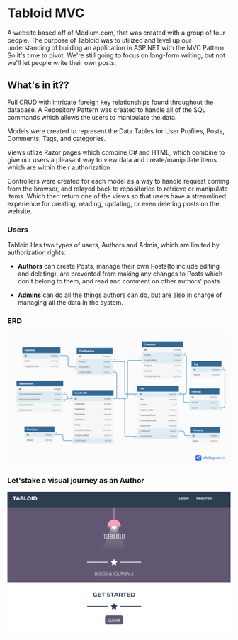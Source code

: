 # Tabloid MVC

A website based off of Medium.com, that was created with a group of four people. The purpose of Tabloid was to utilized and level up our understanding of building an application in ASP.NET with the MVC Pattern
So it's time to pivot. We're still going to focus on long-form writing, but not we'll let people write their own posts.

## What's in it??

Full CRUD with intricate foreign key relationships found throughout the database. A Repository Pattern was created to handle all of the SQL commands which allows the users to manipulate the data. 

Models were created to represent the Data Tables for User Profiles, Posts, Comments, Tags, and categories. 

Views utlize Razor pages which combine C# and HTML, which combine to give our users a pleasant way to view data and create/manipulate items which are within their authorization

Controllers were created for each model as a way to handle request coming from the browser, and relayed back to repositories to retrieve or manipulate items. Which then return one of the views so that users have a streamlined experience for creating, reading, updating, or even deleting posts on the website.

### Users

Tabloid Has two types of users, Authors and Admis, which are limited by authorization rights:

* **Authors** can create Posts, manage their own Posts(to include editing and deleting), are prevented from making any changes to Posts which don't belong to them, and read and comment on other authors' posts

* **Admins** can do all the things authors can do, but are also in charge of managing all the data in the system. 

### ERD

![Tabloid ERD](./images/Tabloid.png)

### Let'stake a visual journey as an Author
![Tabloid Login](./images/Tabloid_caption_1.PNG)